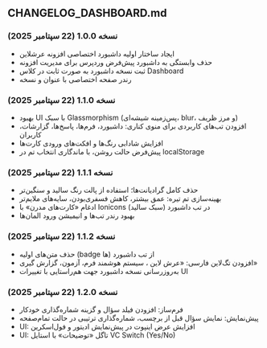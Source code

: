 ## CHANGELOG_DASHBOARD.md

### نسخه 1.0.0 (22 سپتامبر 2025)
- ایجاد ساختار اولیه داشبورد اختصاصی افزونه عرشلاین
- حذف وابستگی به داشبورد پیش‌فرض وردپرس برای مدیریت افزونه
- ثبت نسخه داشبورد به صورت ثابت در کلاس Dashboard
- رندر صفحه اختصاصی با عنوان و نسخه

### نسخه 1.1.0 (22 سپتامبر 2025)
- بهبود UI با سبک Glassmorphism (پس‌زمینه شیشه‌ای، blur، و مرز ظریف)
- افزودن تب‌های کاربردی برای منوی کناری: داشبورد، فرم‌ها، پاسخ‌ها، گزارشات، کاربران
- افزایش شادابی رنگ‌ها و افکت‌های ورودی کارت‌ها
- پیش‌فرض حالت روشن، با ماندگاری انتخاب تم در localStorage

### نسخه 1.1.1 (22 سپتامبر 2025)
- حذف کامل گرادیانت‌ها؛ استفاده از پالت رنگ سالید و سنگین‌تر
- بهینه‌سازی تم تیره: عمق بیشتر، کاهش فسفری‌بودن، سایه‌های ملایم‌تر
- ادغام «کارت‌های مدرن» با Ionicons در تب داشبورد (سبک سالید)
- بهبود رندر تب‌ها و انیمیشن ورود المان‌ها

### نسخه 1.1.2 (22 سپتامبر 2025)
- حذف متن‌های اولیه (badge ها) از تب داشبورد
- افزودن تگ‌لاین فارسی: «عرش لاین ، سیستم هوشمند فرم، آزمون، گزارش گیری»
- به‌روزرسانی نسخه داشبورد جهت هم‌راستایی با تغییرات UI

### نسخه 1.2.0 (22 سپتامبر 2025)
- فرم‌ساز: افزودن فیلد سؤال و گزینه شماره‌گذاری خودکار
- پیش‌نمایش: نمایش سؤال قبل از برچسب، شماره‌گذاری ترتیبی در حالت تمام‌صفحه
- UI: افزایش عرض اینپوت در پیش‌نمایش ادیتور و فول‌اسکرین
- UI: تاگل «توضیحات» با استایل VC Switch (Yes/No)